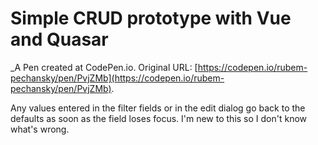 # Simple CRUD prototype with Vue and Quasar
 _A Pen created at CodePen.io. Original URL: [https://codepen.io/rubem-pechansky/pen/PvjZMb](https://codepen.io/rubem-pechansky/pen/PvjZMb).

 Any values entered in the filter fields or in the edit dialog go back to the defaults as soon as the field  loses focus.  I'm new to this so I don't know what's wrong.